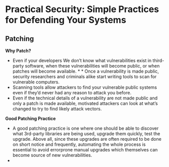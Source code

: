 # Practical Security: Simple Practices for Defending Your Systems

## Patching

**Why Patch?**

* Even if your developers We don’t know what vulnerabilities exist in third-party software, when these vulnerabilities will become public, or when patches will become available. * * Once a vulnerability is made public, security researchers and criminals alike start writing tools to scan for vulnerable computers. 
* Scanning tools allow attackers to find your vulnerable public systems even if they’d never had any reason to attack you before. 
* Even if the technical details of a vulnerability are not made public and only a patch is made available, motivated attackers can look at what’s changed to try to find likely attack vectors. 

**Good Patching Practice**

* A good patching practice is one where one should be able to discover what 3rd-party libraries are being used, upgrade them quickly, test the upgrade. Above all, since these upgrades are often required to be done on short notice and frequently, automating the whole process is essential to avoid errorprone manual upgrades which themselves can become source of new vulnerabilities.
* 
